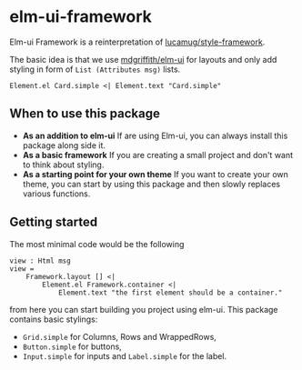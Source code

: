 # elm-ui-framework

Elm-ui Framework is a reinterpretation of [lucamug/style-framework](https://package.elm-lang.org/packages/lucamug/style-framework/latest/).

The basic idea is that we use [mdgriffith/elm-ui](https://package.elm-lang.org/packages/mdgriffith/elm-ui/latest/) for layouts and only add styling in form of `List (Attributes msg)` lists.

```
Element.el Card.simple <| Element.text "Card.simple"
```

## When to use this package

* **As an addition to elm-ui**
    If are using Elm-ui, you can always install this package along side it.
* **As a basic framework**
    If you are creating a small project and don't want to think about styling.
* **As a starting point for your own theme**
    If you want to create your own theme, you can start by using this package and then slowly replaces various functions.

## Getting started

The most minimal code would be the following

```
view : Html msg
view =
    Framework.layout [] <|
        Element.el Framework.container <|
            Element.text "the first element should be a container."
```

from here you can start building you project using elm-ui. This package contains
basic stylings:

* `Grid.simple` for Columns, Rows and WrappedRows,
* `Button.simple` for buttons,
* `Input.simple` for inputs and `Label.simple` for the label.
